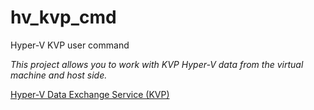 # hv_kvp_cmd
Hyper-V KVP user command

_This project allows you to work with KVP Hyper-V data from the virtual machine and host side._

[Hyper-V Data Exchange Service (KVP)](https://docs.microsoft.com/en-us/virtualization/hyper-v-on-windows/reference/integration-services#hyper-v-data-exchange-service-kvp)
